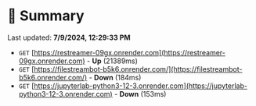 # 📖 Summary
Last updated: **7/9/2024, 12:29:33 PM**

- `GET` [https://restreamer-09gx.onrender.com](https://restreamer-09gx.onrender.com) - **Up** (21389ms)
- `GET` [https://filestreambot-b5k6.onrender.com/](https://filestreambot-b5k6.onrender.com/) - **Down** (184ms)
- `GET` [https://jupyterlab-python3-12-3.onrender.com](https://jupyterlab-python3-12-3.onrender.com) - **Down** (153ms)
